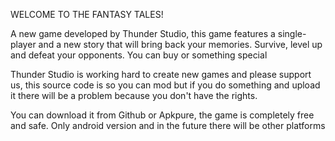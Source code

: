 WELCOME TO THE FANTASY TALES!

A new game developed by Thunder Studio, this game features a single-player and a new story that will bring back your memories. Survive, level up and defeat your opponents. You can buy or something special

Thunder Studio is working hard to create new games and please support us, this source code is so you can mod but if you do something and upload it there will be a problem because you don't have the rights.

You can download it from Github or Apkpure, the game is completely free and safe. Only android version and in the future there will be other platforms
